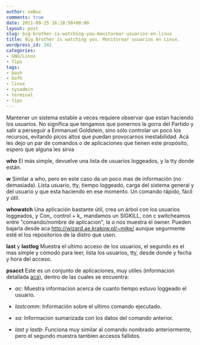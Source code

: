 ```yaml
---
author: xeBuz
comments: true
date: 2011-09-25 16:18:50+00:00
layout: post
slug: big-brother-is-watching-you-monitorear-usuarios-en-linux
title: Big Brother is watching you. Monitorear usuarios en Linux.
wordpress_id: 342
categories:
- GNU/Linux
- Tips
tags:
- bash
- bofh
- linux
- sysadmin
- terminal
- tips
---
```


Mantener un sistema estable a veces requiere observar que estan haciendo los usuarios.
No significa que tengamos que ponernos la gorra del Partido y salir a perseguir a Emmanuel Goldstein, sino sólo controlar un poco los recursos, evitando picos altos que puedan provocarnos inestabilidad.
Acá les dejo un par de comandos o de aplicaciones que tienen este propósito, espero que alguna les sirva

**who**
El más simple, devuelve una lista de usuarios loggeados, y la tty donde están.

**w**
Similar a who, pero en este caso da un poco mas de información (no demasiada). Lista usuario, tty, tiempo loggeado, carga del sistema general y del usuario y que esta haciendo en ese momento. Un comando rápido, fácil y útil.

**whowatch**
Una aplicación bastante útil, crea un árbol con los usuarios loggeados, y 
Con_ control + k_ mandamos un SIGKILL, con c switcheamos entre "comando/nombre de aplicacion", la _o_ nos muestra el owner.
Pueden bajarla desde aca http://wizard.ae.krakow.pl/~mike/ aunque segurmente esté el los repositorios de la distro que usen.

**last** y **lastlog**
Muestra el ultimo acceso de los usuarios, el segundo es el mas simple y cómodo para leer, lista los usuarios, tty, desde donde y fecha y hora del acceso.

**psacct**
Este es un conjunto de aplicaciones, muy utiles (informacion detallada [aca](http://generationip.com/documentation/system-documentation/113-howto-on-psacct-for-a-complete-monitoring-of-processus-and-users-activities-on-your-system)), dentro de las cuales se encuentra:



        
  * _ac_: Muestra informacion acerca de cuanto tiempo estuvo loggeado el usuario. 

	
  * _lastcomm_: Información sobre el ultimo comando ejecutado. 

	
  * _sa_: Informacion sumarizada con los datos del comando anterior. 

	
  * _last y lastb_: Funciona muy similar al comando nombrado anteriormente, pero el segundo muestra tambien accesos fallidos.




